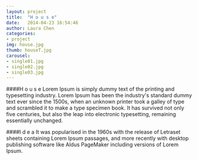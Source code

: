 ```yaml
---
layout: project
title:  "H o u s e"
date:   2014-04-23 16:54:46
author: Laura Chen
categories:
- project
img: house.jpg
thumb: houseT.jpg
carousel:
- single01.jpg
- single02.jpg
- single03.jpg
---
```

####H o u s e
Lorem Ipsum is simply dummy text of the printing and typesetting industry. Lorem Ipsum has been the industry's standard dummy text ever since the 1500s, when an unknown printer took a galley of type and scrambled it to make a type specimen book. It has survived not only five centuries, but also the leap into electronic typesetting, remaining essentially unchanged.

####I d e a
It was popularised in the 1960s with the release of Letraset sheets containing Lorem Ipsum passages, and more recently with desktop publishing software like Aldus PageMaker including versions of Lorem Ipsum.